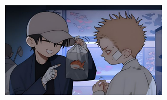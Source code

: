   ![image alt](https://github.com/Ichigoatz/Ichigoatz/blob/a3b8a8d77cef9128a40945a18926d38d69e11232/glu.jpg)     

